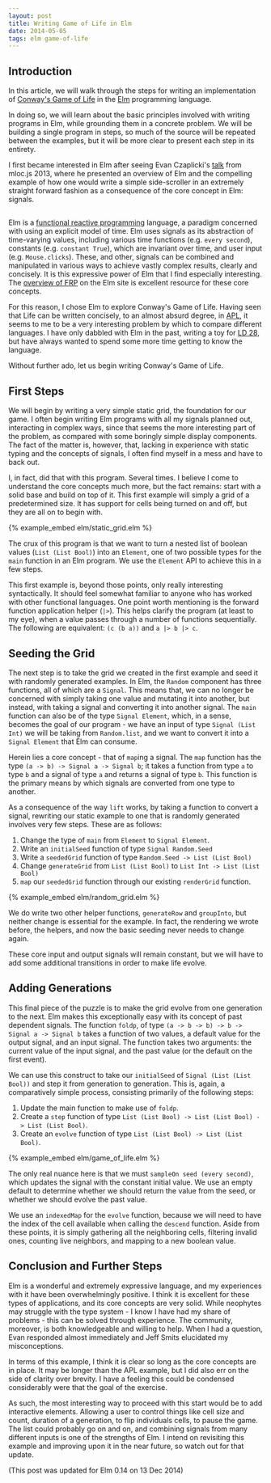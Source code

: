 ```yaml
---
layout: post
title: Writing Game of Life in Elm
date: 2014-05-05
tags: elm game-of-life
---
```


## Introduction

In this article, we will walk through the steps for writing an implementation
of
<a href="https://en.wikipedia.org/wiki/Conway%27s_Game_of_Life" target="_blank">Conway's Game of Life</a>
in the
<a href="http://elm-lang.org/" target="_blank">Elm</a> programming language.

In doing so, we will learn about the basic principles involved with writing
programs in Elm, while grounding them in a concrete problem. We will be
building a single program in steps, so much of the source will be repeated
between the examples, but it will be more clear to present each step in its
entirety.

I first became interested in Elm after seeing Evan Czaplicki's
<a href="http://lanyrd.com/2013/mlocjs/sccwrp/" target="_blank">talk</a> from
mloc.js 2013, where he presented an overview of Elm and the compelling example
of how one would write a simple side-scroller in an extremely straight forward
fashion as a consequence of the core concept in Elm: signals.

##

Elm is a
<a href="https://en.wikipedia.org/wiki/Functional_reactive_programming" target="_blank">functional reactive programming</a>
language, a paradigm concerned with using an explicit model of time. Elm uses
signals as its abstraction of time-varying values, including various time
functions (e.g. `every second`), constants (e.g. `constant True`), which are
invariant over time, and user input (e.g. `Mouse.clicks`). These, and other,
signals can be combined and manipulated in various ways to achieve vastly
complex results, clearly and concisely. It is this expressive power of Elm
that I find especially interesting. The
<a href="http://elm-lang.org/learn/What-is-FRP.elm" target="_blank">overview of FRP</a>
on the Elm site is excellent resource for these core concepts.

For this reason, I chose Elm to explore Conway's Game of Life. Having seen that
Life can be written concisely, to an almost absurd degree, in
<a href="http://youtu.be/a9xAKttWgP4" target="_blank">APL</a>, it seems to me
to be a very interesting problem by which to compare different languages. I
have only dabbled with Elm in the past, writing a toy for
<a href="http://www.ludumdare.com/compo/ludum-dare-28/" target="_blank">LD 28</a>,
but have always wanted to spend some more time getting to know the language.

Without further ado, let us begin writing Conway's Game of Life.

## First Steps

We will begin by writing a very simple static grid, the foundation for our game.
I often begin writing Elm programs with all my signals planned out, interacting
in complex ways, since that seems the more interesting part of the problem, as
compared with some boringly simple display components. The fact of the matter
is, however, that, lacking in experience with static typing and the concepts of
signals, I often find myself in a mess and have to back out.

I, in fact, did that with this program. Several times. I believe I come to
understand the core concepts much more, but the fact remains: start with a
solid base and build on top of it. This first example will simply a grid of a
predetermined size. It has support for cells being turned on and off, but they
are all on to begin with.

{% example_embed elm/static_grid.elm %}

The crux of this program is that we want to turn a nested list of boolean
values (`List (List Bool)`) into an `Element`, one of two possible types for
the `main` function in an Elm program. We use the `Element` API to achieve this
in a few steps.

This first example is, beyond those points, only really interesting
syntactically. It should feel somewhat familiar to anyone who has worked with
other functional languages. One point worth mentioning is the forward function
application helper (`|>`). This helps clarify the program (at least to my eye),
when a value passes through a number of functions sequentially. The following
are equivalent: `(c (b a))` and `a |> b |> c`.

## Seeding the Grid

The next step is to take the grid we created in the first example and seed it
with randomly generated examples. In Elm, the `Random` component has three
functions, all of which are a `Signal`. This means that, we can no longer be
concerned with simply taking one value and mutating it into another, but
instead, with taking a signal and converting it into another signal. The `main`
function can also be of the type `Signal Element`, which, in a sense, becomes
the goal of our program - we have an input of type `Signal (List Int)` we
will be taking from `Random.list`, and we want to convert it into a
`Signal Element` that Elm can consume.

Herein lies a core concept - that of `map`ing a signal. The `map` function
has the type `(a -> b) -> Signal a -> Signal b`; it takes a function from type
`a` to type `b` and a signal of type `a` and returns a signal of type `b`. This
function is the primary means by which signals are converted from one type to
another.

As a consequence of the way `lift` works, by taking a function to convert a
signal, rewriting our static example to one that is randomly generated involves
very few steps. These are as follows:

1. Change the type of `main` from `Element` to `Signal Element`.
2. Write an `initialSeed` function of type `Signal Random.Seed`
3. Write a `seededGrid` function of type `Random.Seed -> List (List Bool)`
4. Change `generateGrid` from `List (List Bool)` to `List Int -> List (List Bool)`
5. `map` our `seededGrid` function through our existing `renderGrid` function.

{% example_embed elm/random_grid.elm %}

We do write two other helper functions, `generateRow` and `groupInto`, but
neither change is essential for the example. In fact, the rendering we wrote
before, the helpers, and now the basic seeding never needs to change again.

These core input and output signals will remain constant, but we will have to
add some additional transitions in order to make life evolve.

## Adding Generations

This final piece of the puzzle is to make the grid evolve from one generation
to the next. Elm makes this exceptionally easy with its concept of past
dependent signals. The function `foldp`, of type
`(a -> b -> b) -> b -> Signal a -> Signal b` takes a function of two values,
a default value for the output signal, and an input signal. The function takes
two arguments: the current value of the input signal, and the past value (or
the default on the first event).

We can use this construct to take our `initialSeed` of `Signal (List (List Bool))`
and step it from generation to generation. This is, again, a comparatively simple
process, consisting primarily of the following steps:

1. Update the main function to make use of `foldp`.
2. Create a `step` function of type `List (List Bool) -> List (List Bool) -> List (List Bool)`.
3. Create an `evolve` function of type `List (List Bool) -> List (List Bool)`.

{% example_embed elm/game_of_life.elm %}

The only real nuance here is that we must `sampleOn seed (every second)`, which
updates the signal with the constant initial value. We use an empty default to
determine whether we should return the value from the seed, or whether we should
evolve the past value.

We use an `indexedMap` for the `evolve` function, because we will need to
have the index of the cell available when calling the `descend` function. Aside
from these points, it is simply gathering all the neighboring cells, filtering
invalid ones, counting live neighbors, and mapping to a new boolean value.

## Conclusion and Further Steps

Elm is a wonderful and extremely expressive language, and my experiences with it
have been overwhelmingly positive. I think it is excellent for these types of
applications, and its core concepts are very solid. While neophytes may
struggle with the type system - I know I have had my share of problems - this
can be solved through experience. The community, moreover, is both
knowledgeable and willing to help. When I had a question, Evan responded almost
immediately and Jeff Smits elucidated my misconceptions.

In terms of this example, I think it is clear so long as the core concepts are
in place. It may be longer than the APL example, but I did also err on the side
of clarity over brevity. I have a feeling this could be condensed considerably
were that the goal of the exercise.

As such, the most interesting way to proceed with this start would be to add
interactive elements. Allowing a user to control things like cell size and
count, duration of a generation, to flip individuals cells, to pause the game.
The list could probably go on and on, and combining signals from many different
inputs is one of the strengths of Elm. I intend on revisiting this example and
improving upon it in the near future, so watch out for that update.

(This post was updated for Elm 0.14 on 13 Dec 2014)
